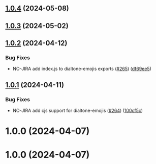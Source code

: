 ## [1.0.4](https://github.com/dialpad/dialtone/compare/dialtone-emojis/v1.0.3...dialtone-emojis/v1.0.4) (2024-05-08)

## [1.0.3](https://github.com/dialpad/dialtone/compare/dialtone-emojis/v1.0.2...dialtone-emojis/v1.0.3) (2024-05-02)

## [1.0.2](https://github.com/dialpad/dialtone/compare/dialtone-emojis/v1.0.1...dialtone-emojis/v1.0.2) (2024-04-12)


### Bug Fixes

* NO-JIRA add index.js to dialtone-emojis exports ([#265](https://github.com/dialpad/dialtone/issues/265)) ([df69ee5](https://github.com/dialpad/dialtone/commit/df69ee5b151a92ee567086e19356be00b9dcc93d))

## [1.0.1](https://github.com/dialpad/dialtone/compare/dialtone-emojis/v1.0.0...dialtone-emojis/v1.0.1) (2024-04-11)


### Bug Fixes

* NO-JIRA add cjs support for dialtone-emojis ([#264](https://github.com/dialpad/dialtone/issues/264)) ([100cf5c](https://github.com/dialpad/dialtone/commit/100cf5cfc58b6416c86bbe4d8c19a157052b046a))

# 1.0.0 (2024-04-07)

# 1.0.0 (2024-04-07)
